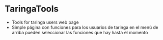 # TaringaTools
* Tools for taringa users web page 
* Simple página con funciones para los usuarios de taringa en el menú de arriba pueden seleccionar las funciones que hay hasta el momento
